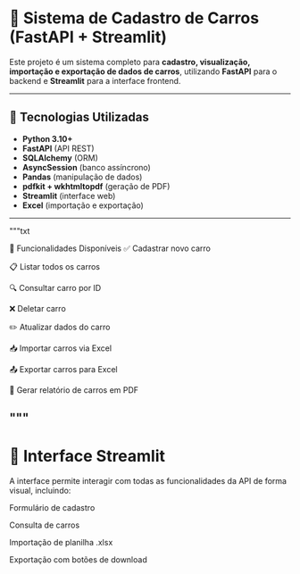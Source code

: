 # 🚗 Sistema de Cadastro de Carros (FastAPI + Streamlit)

Este projeto é um sistema completo para **cadastro, visualização, importação e exportação de dados de carros**, utilizando **FastAPI** para o backend e **Streamlit** para a interface frontend.

---

## 🧱 Tecnologias Utilizadas

- **Python 3.10+**
- **FastAPI** (API REST)
- **SQLAlchemy** (ORM)
- **AsyncSession** (banco assíncrono)
- **Pandas** (manipulação de dados)
- **pdfkit + wkhtmltopdf** (geração de PDF)
- **Streamlit** (interface web)
- **Excel** (importação e exportação)

---
"""txt

🧪 Funcionalidades Disponíveis
✅ Cadastrar novo carro

📋 Listar todos os carros

🔍 Consultar carro por ID

❌ Deletar carro

✏️ Atualizar dados do carro

📥 Importar carros via Excel

📤 Exportar carros para Excel

📄 Gerar relatório de carros em PDF

"""
---
# 📸 Interface Streamlit
A interface permite interagir com todas as funcionalidades da API de forma visual, incluindo:

Formulário de cadastro

Consulta de carros

Importação de planilha .xlsx

Exportação com botões de download